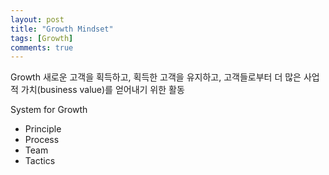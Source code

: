 ```yaml
---
layout: post
title: "Growth Mindset"
tags: [Growth]
comments: true
---
```


Growth
새로운 고객을 획득하고, 획득한 고객을 유지하고, 고객들로부터 더 많은 사업적 가치(business value)를 얻어내기 위한 활동

System for Growth
- Principle
- Process
- Team
- Tactics

